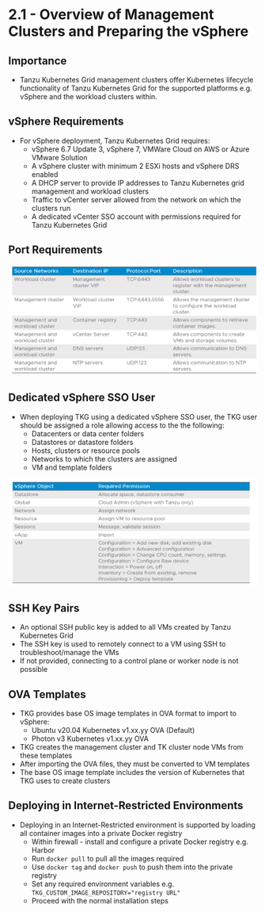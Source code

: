 # 2.1 - Overview of Management Clusters and Preparing the vSphere

## Importance

- Tanzu Kubernetes Grid management clusters offer Kubernetes lifecycle functionality of Tanzu Kubernetes Grid for the supported platforms e.g. vSphere and the workload clusters within.

## vSphere Requirements

- For vSphere deployment, Tanzu Kubernetes Grid requires:
  - vSphere 6.7 Update 3, vSphere 7, VMWare Cloud on AWS or Azure VMware Solution
  - A vSphere cluster with minimum 2 ESXi hosts and vSphere DRS enabled
  - A DHCP server to provide IP addresses to Tanzu Kubernetes grid management and workload clusters
  - Traffic to vCenter server allowed from the network on which the clusters run
  - A dedicated vCenter SSO account with permissions required for Tanzu Kubernetes Grid

## Port Requirements

![Untitled](img/port-requirements.png)

## Dedicated vSphere SSO User

- When deploying TKG using a dedicated vSphere SSO user, the TKG user should be assigned a role allowing access to the the following:
  - Datacenters or data center folders
  - Datastores or datastore folders
  - Hosts, clusters or resource pools
  - Networks to which the clusters are assigned
  - VM and template folders

![Untitled](img/vsphere-objects.png)

## SSH Key Pairs

- An optional SSH public key is added to all VMs created by Tanzu Kubernetes Grid
- The SSH key is used to remotely connect to a VM using SSH to troubleshoot/manage the VMs
- If not provided, connecting to a control plane or worker node is not possible

## OVA Templates

- TKG provides base OS image templates in OVA format to import to vSphere:
  - Ubuntu v20.04 Kubernetes v1.xx.yy OVA (Default)
  - Photon v3 Kubernetes v1.xx.yy OVA
- TKG creates the management cluster and TK cluster node VMs from these templates
- After importing the OVA files, they must be converted to VM templates
- The base OS image template includes the version of Kubernetes that TKG uses to create clusters

## Deploying in Internet-Restricted Environments

- Deploying in an Internet-Restricted environment is supported by loading all container images into a private Docker registry
  - Within firewall - install and configure a private Docker registry e.g. Harbor
  - Run `docker pull` to pull all the images required
  - Use `docker tag` and `docker push` to push them into the private registry
  - Set any required environment variables e.g. `TKG_CUSTOM_IMAGE_REPOSITORY="registry URL"`
  - Proceed with the normal installation steps

